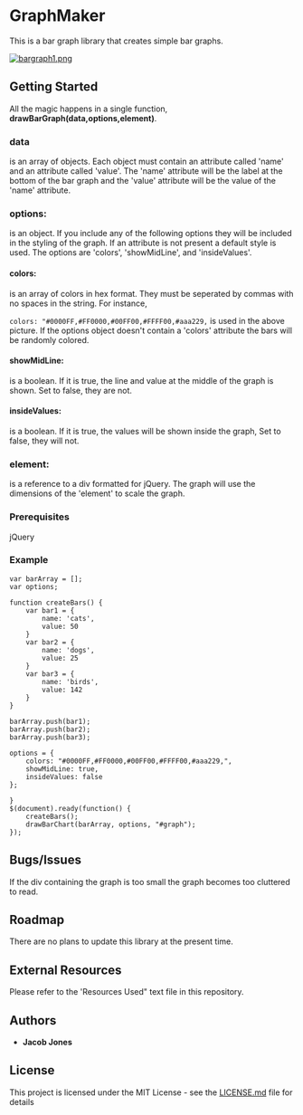 # GraphMaker

This is a bar graph library that creates simple bar graphs. 

[![bargraph1.png](https://s31.postimg.cc/totaximhn/bargraph1.png)](https://postimg.cc/image/mycto2zbr/)
## Getting Started

All the magic happens in a single function, **drawBarGraph(data,options,element)**.

### data 
is an array of objects. Each object must contain an attribute called 'name' and an attribute called 'value'. 
The 'name' attribute will be the label at the bottom of the bar graph and the 'value' attribute will be the value 
of the 'name' attribute.  

### options: 
is an object. If you include any of the following options they will be included in the styling of the graph. 
If an attribute is not present a default style is used. The options are 'colors', 'showMidLine', and 'insideValues'.

  #### colors: 
is an array of colors in hex format. They must be seperated by commas with no spaces in the string. For instance,
 
 ```colors: "#0000FF,#FF0000,#00FF00,#FFFF00,#aaa229,```
 is used in the above picture. If the options object doesn't contain a 'colors' attribute the bars will be randomly colored.
  
  #### showMidLine: 
is a boolean. If it is true, the line and value at the middle of the graph is shown. Set to false, they are not. 
		
  #### insideValues: 
is a boolean. If it is true, the values will be shown inside the graph, Set to false, they will not. 

### element: 
is a reference to a div formatted for jQuery. The graph will use the dimensions of the 'element' to scale the graph. 

### Prerequisites

jQuery

### Example

```
var barArray = [];
var options;

function createBars() {
	var bar1 = {
		name: 'cats',
		value: 50
	}
	var bar2 = {
		name: 'dogs',
		value: 25
	}
	var bar3 = {
		name: 'birds',
		value: 142
	}
}

barArray.push(bar1);
barArray.push(bar2);
barArray.push(bar3);

options = {
	colors: "#0000FF,#FF0000,#00FF00,#FFFF00,#aaa229,",
	showMidLine: true,
	insideValues: false 
};

}
$(document).ready(function() {
	createBars();
	drawBarChart(barArray, options, "#graph");
});

```

## Bugs/Issues

If the div containing the graph is too small the graph becomes too cluttered to read. 

## Roadmap

There are no plans to update this library at the present time. 

## External Resources

Please refer to the 'Resources Used" text file in this repository.

## Authors

* **Jacob Jones** 

## License

This project is licensed under the MIT License - see the [LICENSE.md](LICENSE.md) file for details

